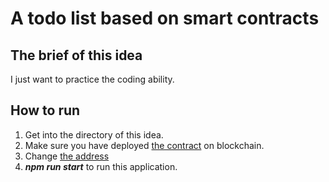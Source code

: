 # A todo list based on smart contracts

## The brief of this idea

I just want to practice the coding ability.

## How to run

1. Get into the directory of this idea.
2. Make sure you have deployed [the contract](src/contract/TodoListContract.sol) on blockchain.
3. Change [the address](src/config/ApplicationConfig.js)
4. **_npm run start_** to run this application.